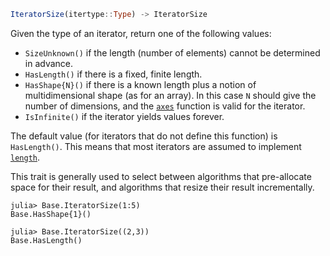 ```julia
IteratorSize(itertype::Type) -> IteratorSize
```

Given the type of an iterator, return one of the following values:

  * `SizeUnknown()` if the length (number of elements) cannot be determined in advance.
  * `HasLength()` if there is a fixed, finite length.
  * `HasShape{N}()` if there is a known length plus a notion of multidimensional shape (as for an array).  In this case `N` should give the number of dimensions, and the [`axes`](@ref) function is valid  for the iterator.
  * `IsInfinite()` if the iterator yields values forever.

The default value (for iterators that do not define this function) is `HasLength()`. This means that most iterators are assumed to implement [`length`](@ref).

This trait is generally used to select between algorithms that pre-allocate space for their result, and algorithms that resize their result incrementally.

```jldoctest
julia> Base.IteratorSize(1:5)
Base.HasShape{1}()

julia> Base.IteratorSize((2,3))
Base.HasLength()
```
